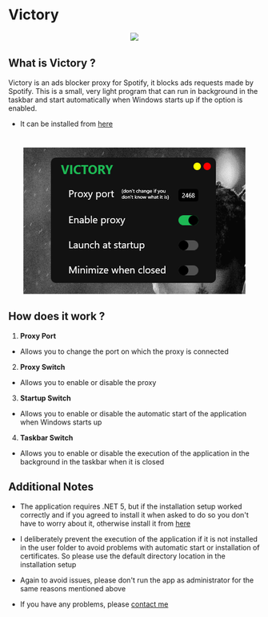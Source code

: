 # Victory

<p align="center">
  <img src="https://github.com/osmanselimoglu53/Victory/blob/main/Victory/Resources/Icon/SpotifAds.ico" />
</p>

## What is Victory ?

Victory is an ads blocker proxy for Spotify, it blocks ads requests made by Spotify. This is a small, very light program that can run in background in the taskbar and start automatically when Windows starts up if the option is enabled.

- It can be installed from [here](https://github.com/osmanselimoglu53/Victory/releases)

#

<p align="center">
  <img src="https://raw.githubusercontent.com/osmanselimoglu53/Victory/main/Presentation.PNG?token=GHSAT0AAAAAABQI3JOUIAEWUNYGS7NBGHFMYPLHXWQ"/>
</p>


## How does it work ?

1. **Proxy Port**
- Allows you to change the port on which the proxy is connected

2. **Proxy Switch**
- Allows you to enable or disable the proxy

3. **Startup Switch**
- Allows you to enable or disable the automatic start of the application when Windows starts up

4. **Taskbar Switch**
- Allows you to enable or disable the execution of the application in the background in the taskbar when it is closed

## Additional Notes

- The application requires .NET 5, but if the installation setup worked correctly and if you agreed to install it when asked to do so you don't have to worry about it, otherwise install it from [here](https://dotnet.microsoft.com/en-us/download/dotnet/5.0)

- I deliberately prevent the execution of the application if it is not installed in the user folder to avoid problems with automatic start or installation of certificates. So please use the default directory location in the installation setup

- Again to avoid issues, please don't run the app as administrator for the same reasons mentioned above

- If you have any problems, please [contact me](https://github.com/osmanselimoglu53)
